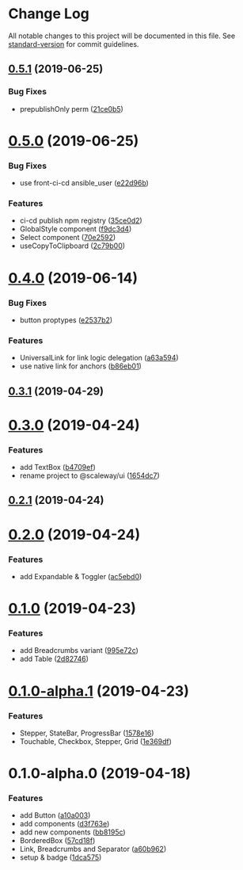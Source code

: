 # Change Log

All notable changes to this project will be documented in this file. See [standard-version](https://github.com/conventional-changelog/standard-version) for commit guidelines.

## [0.5.1](https://github.com/chambo-e/scw-ui/compare/v0.5.0...v0.5.1) (2019-06-25)


### Bug Fixes

* prepublishOnly perm ([21ce0b5](https://github.com/chambo-e/scw-ui/commit/21ce0b5))



# [0.5.0](https://github.com/chambo-e/scw-ui/compare/v0.4.0...v0.5.0) (2019-06-25)


### Bug Fixes

* use front-ci-cd ansible_user ([e22d96b](https://github.com/chambo-e/scw-ui/commit/e22d96b))


### Features

* ci-cd publish npm registry ([35ce0d2](https://github.com/chambo-e/scw-ui/commit/35ce0d2))
* GlobalStyle component ([f9dc3d4](https://github.com/chambo-e/scw-ui/commit/f9dc3d4))
* Select component ([70e2592](https://github.com/chambo-e/scw-ui/commit/70e2592))
* useCopyToClipboard ([2c79b00](https://github.com/chambo-e/scw-ui/commit/2c79b00))



# [0.4.0](https://github.com/chambo-e/scw-ui/compare/v0.3.1...v0.4.0) (2019-06-14)


### Bug Fixes

* button proptypes ([e2537b2](https://github.com/chambo-e/scw-ui/commit/e2537b2))


### Features

* UniversalLink for link logic delegation ([a63a594](https://github.com/chambo-e/scw-ui/commit/a63a594))
* use native link for anchors ([b86eb01](https://github.com/chambo-e/scw-ui/commit/b86eb01))



## [0.3.1](https://github.com/chambo-e/scw-ui/compare/v0.3.0...v0.3.1) (2019-04-29)



# [0.3.0](https://github.com/chambo-e/scw-ui/compare/v0.2.1...v0.3.0) (2019-04-24)


### Features

* add TextBox ([b4709ef](https://github.com/chambo-e/scw-ui/commit/b4709ef))
* rename project to @scaleway/ui ([1654dc7](https://github.com/chambo-e/scw-ui/commit/1654dc7))



## [0.2.1](https://github.com/chambo-e/scw-ui/compare/v0.2.0...v0.2.1) (2019-04-24)



# [0.2.0](https://github.com/smooth-code/scaleway-ui/compare/v0.1.0...v0.2.0) (2019-04-24)


### Features

* add Expandable & Toggler ([ac5ebd0](https://github.com/smooth-code/scaleway-ui/commit/ac5ebd0))



# [0.1.0](https://github.com/smooth-code/scaleway-ui/compare/v0.1.0-alpha.1...v0.1.0) (2019-04-23)


### Features

* add Breadcrumbs variant ([995e72c](https://github.com/smooth-code/scaleway-ui/commit/995e72c))
* add Table ([2d82746](https://github.com/smooth-code/scaleway-ui/commit/2d82746))



# [0.1.0-alpha.1](https://github.com/smooth-code/scaleway-ui/compare/v0.1.0-alpha.0...v0.1.0-alpha.1) (2019-04-23)


### Features

* Stepper, StateBar, ProgressBar ([1578e16](https://github.com/smooth-code/scaleway-ui/commit/1578e16))
* Touchable, Checkbox, Stepper, Grid ([1e369df](https://github.com/smooth-code/scaleway-ui/commit/1e369df))



# 0.1.0-alpha.0 (2019-04-18)


### Features

* add Button ([a10a003](https://github.com/smooth-code/scaleway-ui/commit/a10a003))
* add components ([d3f763e](https://github.com/smooth-code/scaleway-ui/commit/d3f763e))
* add new components ([bb8195c](https://github.com/smooth-code/scaleway-ui/commit/bb8195c))
* BorderedBox ([57cd18f](https://github.com/smooth-code/scaleway-ui/commit/57cd18f))
* Link, Breadcrumbs and Separator ([a60b962](https://github.com/smooth-code/scaleway-ui/commit/a60b962))
* setup & badge ([1dca575](https://github.com/smooth-code/scaleway-ui/commit/1dca575))
